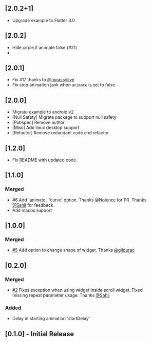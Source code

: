 

## [2.0.2+1]

- Upgrade example to Flutter 3.0


## [2.0.2]

- Hide circle if animate false (#21)
- 
## [2.0.1]

- Fix #17 thanks to [@nurassylive](@nurassylive)
- Fix stop animation jank when `animate` is set to false

## [2.0.0]

- Migrate example to android v2
- [Null Safety] Migrate package to support null safety
- [Pubspec] Remove author
- [Misc] Add linux desktop support
- [Refactor] Remove redundant code and refactor

## [1.2.0]

- Fix README with updated code

## [1.1.0]

### Merged

- [#6](https://github.com/apgapg/avatar_glow/pull/6) Add 'animate', 'curve' option.
  Thanks [@Nolence](https://github.com/Nolence) for PR. Thanks [@Sahil](https://github.com/xsahil03x) for feedback.
- Add macos support

## [1.0.0]

### Merged

- [#5](https://github.com/apgapg/avatar_glow/pull/5) Add option to change shape of widget.
  Thanks [@gildurao](https://github.com/gildurao)

## [0.2.0]

### Merged

- [#2](https://github.com/apgapg/avatar_glow/issues/2) Fixes exception when using widget inside scroll widget. Fixed
  missing repeat parameter usage. Thanks [@Sahil](https://github.com/xsahil03x)

### Added

- Delay in starting animation 'startDelay'

## [0.1.0] - Initial Release
